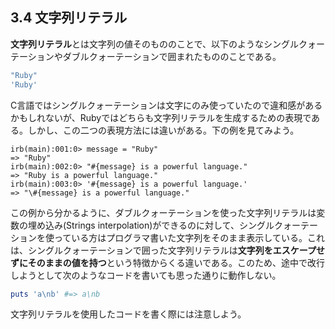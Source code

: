 ## 3.4 文字列リテラル

**文字列リテラル**とは文字列の値そのもののことで、以下のようなシングルクォーテーションやダブルクォーテーションで囲まれたもののことである。

```ruby
"Ruby"
'Ruby'
```

C言語ではシングルクォーテーションは文字にのみ使っていたので違和感があるかもしれないが、Rubyではどちらも文字列リテラルを生成するための表現である。しかし、この二つの表現方法には違いがある。下の例を見てみよう。

```
irb(main):001:0> message = "Ruby"
=> "Ruby"
irb(main):002:0> "#{message} is a powerful language."
=> "Ruby is a powerful language."
irb(main):003:0> '#{message} is a powerful language.'
=> "\#{message} is a powerful language."
```

この例から分かるように、ダブルクォーテーションを使った文字列リテラルは変数の埋め込み(Strings interpolation)ができるのに対して、シングルクォーテーションを使っている方はプログラマ書いた文字列をそのまま表示している。これは、シングルクォーテーションで囲った文字列リテラルは**文字列をエスケープせずにそのままの値を持つ**という特徴からくる違いである。このため、途中で改行しようとして次のようなコードを書いても思った通りに動作しない。

```ruby
puts 'a\nb' #=> a\nb
```

文字列リテラルを使用したコードを書く際には注意しよう。